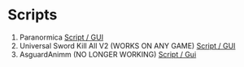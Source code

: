 # Scripts
1. Paranormica [Script / GUI](https://raw.githubusercontent.com/Vitrpure/Lua-Scripts/master/Paranormika%200.1.0.lua)
2. Universal Sword Kill All V2 (WORKS ON ANY GAME) [Script / GUI](https://raw.githubusercontent.com/Vitrpure/Lua-Scripts/master/SwordKillAllV2.lua)
3. AsguardAnimm (NO LONGER WORKING) [Script / Gui](https://raw.githubusercontent.com/Vitrpure/Lua-Scripts/master/AsguardAnim.lua)

